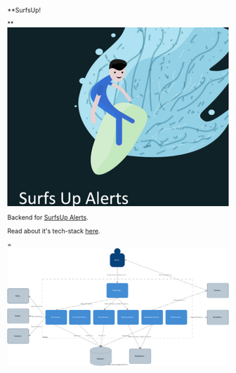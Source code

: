 **SurfsUp!

**![Screenshot](Surfsup.png)

Backend for [SurfsUp Alerts](https://play.google.com/store/apps/details?id=com.passiondigital.surfsup.android).

Read about it's tech-stack [here](https://medium.com/@amanmanocha).

=![Component diagram](src/main/resources/SurfsUp.drawio.svg)
